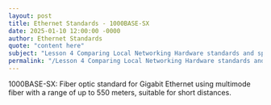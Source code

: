 ```yaml
---
layout: post
title: Ethernet Standards - 1000BASE-SX
date: 2025-01-10 12:00:00 -0000
author: Ethernet Standards
quote: "content here"
subject: "Lesson 4 Comparing Local Networking Hardware standards and specifications"
permalink: "/Lesson 4 Comparing Local Networking Hardware standards and specifications/Ethernet Standards/Ethernet Standards - 1000BASE-SX"
---
```


1000BASE-SX: Fiber optic standard for Gigabit Ethernet using multimode fiber with a range of up to 550 meters, suitable for short distances.
